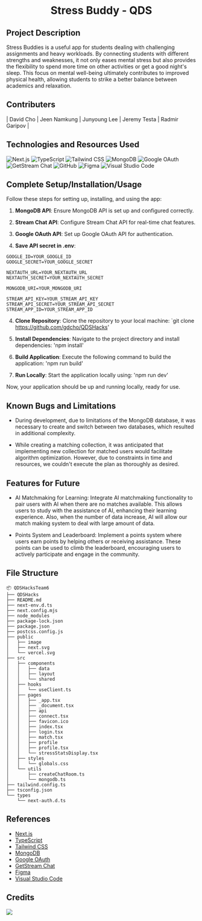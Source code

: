 <h1 align="center"> Stress Buddy - QDS </h1> 

## Project Description
Stress Buddies is a useful app for students dealing with challenging assignments and heavy workloads. By connecting students with different strengths and weaknesses, it not only eases mental stress but also provides the flexibility to spend more time on other activities or get a good night's sleep. This focus on mental well-being ultimately contributes to improved physical health, allowing students to strike a better balance between academics and relaxation.


## Contributers
| David Cho | Jeen Namkung | Junyoung Lee | Jeremy Testa | Radmir Garipov |

## Technologies and Resources Used
![Next.js](https://img.shields.io/badge/Next.js-black?style=for-the-badge&logo=next.js)
![TypeScript](https://img.shields.io/badge/TypeScript-blue?style=for-the-badge&logo=typescript)
![Tailwind CSS](https://img.shields.io/badge/Tailwind_CSS-%231a202c.svg?style=for-the-badge&logo=tailwind-css&logoColor=61dafb)
![MongoDB](https://img.shields.io/badge/MongoDB-%234ea94b.svg?style=for-the-badge&logo=mongodb&logoColor=white)
![Google OAuth](https://img.shields.io/badge/Google_OAuth-%234285f4.svg?style=for-the-badge&logo=google&logoColor=white)
![GetStream Chat](https://img.shields.io/badge/GetStream_Chat-%23316192.svg?style=for-the-badge&logo=getstream&logoColor=white)
![GitHub](https://img.shields.io/badge/GitHub-%23121011.svg?style=for-the-badge&logo=github&logoColor=white)
![Figma](https://img.shields.io/badge/Figma-%23F24E1E.svg?style=for-the-badge&logo=figma&logoColor=white)
![Visual Studio Code](https://img.shields.io/badge/Visual_Studio_Code-%23007ACC.svg?style=for-the-badge&logo=visual-studio-code&logoColor=white)




## Complete Setup/Installation/Usage

Follow these steps for setting up, installing, and using the app:

1. **MongoDB API**: Ensure MongoDB API is set up and configured correctly.

2. **Stream Chat API**: Configure Stream Chat API for real-time chat features.

3. **Google OAuth API**: Set up Google OAuth API for authentication.

4. **Save API secret in .env**:

```
GOOGLE_ID=YOUR_GOOGLE_ID
GOOGLE_SECRET=YOUR_GOOGLE_SECRET

NEXTAUTH_URL=YOUR_NEXTAUTH_URL
NEXTAUTH_SECRET=YOUR_NEXTAUTH_SECRET

MONGODB_URI=YOUR_MONGODB_URI

STREAM_API_KEY=YOUR_STREAM_API_KEY
STREAM_API_SECRET=YOUR_STREAM_API_SECRET
STREAM_APP_ID=YOUR_STREAM_APP_ID
```

4. **Clone Repository**: Clone the repository to your local machine: `git clone https://github.com/gdcho/QDSHacks'

5. **Install Dependencies**: Navigate to the project directory and install dependencies: 'npm install'

6. **Build Application**: Execute the following command to build the application: 'npm run build'

7. **Run Locally**: Start the application locally using: 'npm run dev'

Now, your application should be up and running locally, ready for use.




## Known Bugs and Limitations
* During development, due to limitations of the MongoDB database, it was necessary to create and switch between two databases, which resulted in additional complexity.

* While creating a matching collection, it was anticipated that implementing new collection for matched users would facilitate algorithm optimization. However, due to constraints in time and resources, we couldn't execute the plan as thoroughly as desired.


## Features for Future
* AI Matchmaking for Learning: Integrate AI matchmaking functionality to pair users with AI when there are no matches available. This allows users to study with the assistance of AI, enhancing their learning experience. Also, when the number of data increase, AI will allow our match making system to deal with large amount of data.

* Points System and Leaderboard: Implement a points system where users earn points by helping others or receiving assistance. These points can be used to climb the leaderboard, encouraging users to actively participate and engage in the community.


## File Structure
```
📦 QDSHacksTeam6
├── QDSHacks
├── README.md
├── next-env.d.ts
├── next.config.mjs
├── node_modules
├── package-lock.json
├── package.json
├── postcss.config.js
├── public
│   ├── image
│   ├── next.svg
│   └── vercel.svg
├── src
│   ├── components
│   │   ├── data
│   │   ├── layout
│   │   └── shared
│   ├── hooks
│   │   └── useClient.ts
│   ├── pages
│   │   ├── _app.tsx
│   │   ├── _document.tsx
│   │   ├── api
│   │   ├── connect.tsx
│   │   ├── favicon.ico
│   │   ├── index.tsx
│   │   ├── login.tsx
│   │   ├── match.tsx
│   │   ├── profile
│   │   ├── profile.tsx
│   │   └── stressStatsDisplay.tsx
│   ├── styles
│   │   └── globals.css
│   └── utils
│       ├── createChatRoom.ts
│       └── mongodb.ts
├── tailwind.config.ts
├── tsconfig.json
└── types
    └── next-auth.d.ts
```

## References
* [Next.js](https://nextjs.org/)
* [TypeScript](https://www.typescriptlang.org/)
* [Tailwind CSS](https://tailwindcss.com/)
* [MongoDB](https://www.mongodb.com/)
* [Google OAuth](https://developers.google.com/identity/protocols/oauth2)
* [GetStream Chat](https://getstream.io/chat/)
* [Figma](https://www.figma.com/)
* [Visual Studio Code](https://code.visualstudio.com/)

## Credits
<img src="https://www.go2hr.ca/wp-content/uploads/2023/04/Box-Logo-Blue.png"/>
